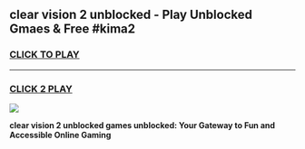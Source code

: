 
## clear vision 2 unblocked - Play Unblocked Gmaes & Free #kima2
<h3>
<a href="https://news.freeplayer.one?title=clear_vision_2_unblocked&ref=24F">CLICK TO PLAY</a></h3>
<hr>

<h3>
<a href="https://news.freeplayer.one?title=clear_vision_2_unblocked&ref=24F">CLICK 2 PLAY</a>
  
</h3>

<a href="https://news.freeplayer.one?title=clear_vision_2_unblocked&ref=24F/"><img src="https://clearcache.store/games.png"></a>


**clear vision 2 unblocked games unblocked: Your Gateway to Fun and Accessible Online Gaming**

